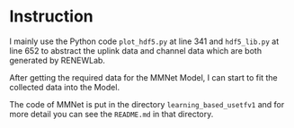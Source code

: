 # Instruction

I mainly use the Python code `plot_hdf5.py` at line 341 and `hdf5_lib.py` at line 652 to abstract the uplink data and channel data which are both generated by RENEWLab.

After getting the required data for the MMNet Model, I can start to fit the collected data into the Model.

The code of MMNet is put in the directory `learning_based_usetfv1` and for more detail you can see the `README.md` in that directory.
